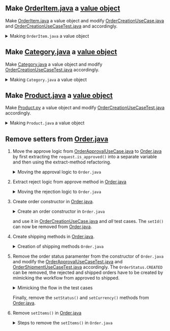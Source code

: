 ## Make [OrderItem.java](app/src/main/java/domain/OrderItem.java) a [value object](https://medium.com/swlh/value-objects-to-the-rescue-28c563ad97c6)

Make [OrderItem.java](app/src/main/java/domain/OrderItem.java) a value object and modify [OrderCreationUseCase.java](app/src/main/java/useCase/OrderCreationUseCase.java) and
[OrderCreationUseCaseTest.java](app/src/test/java/useCase/OrderCreationUseCaseTest.java) and
accordingly.

<details>
<summary>Making <code>OrderItem.java</code> a value object</summary>

```java
public class OrderItem {
    public final Product product;
    public final int quantity;
    public final BigDecimal taxedAmount;
    public final BigDecimal tax;

    public OrderItem(Product product, int quantity, BigDecimal tax, BigDecimal taxedAmount) {
        this.product = product;
        this.quantity = quantity;
        this.taxedAmount = taxedAmount;
        this.tax = tax;
    }
}
```
</details>

## Make [Category.java](app/src/main/java/domain/Category.py) a [value object](https://medium.com/swlh/value-objects-to-the-rescue-28c563ad97c6)

Make [Category.java](app/src/main/java/domain/Category.java) a value object and modify [OrderCreationUseCaseTest.java](app/src/test/java/useCase/OrderCreationUseCaseTest.java) accordingly.

<details>
<summary>Making <code>Category.java</code> a value object</summary>

```java
public class Category {
    public final String name;
    public final BigDecimal taxPercentage;

    public Category(String name, BigDecimal taxPercentage) {
        this.name = name;
        this.taxPercentage = taxPercentage;
    }
}
```
</details>

## Make [Product.java](app/src/main/java/domain/Product.java) a [value object](https://medium.com/swlh/value-objects-to-the-rescue-28c563ad97c6)

Make [Product.py](app/src/main/java/domain/Product.java) a value object and modify [OrderCreationUseCaseTest.java](app/src/test/java/useCase/OrderCreationUseCaseTest.java) accordingly.


<details>
<summary>Making <code>Product.java</code> a value object</summary>

```java
public class Product {
    public final String name;
    public final BigDecimal price;
    public final Category category;

    public Product(String name, BigDecimal price, Category category) {
        this.name = name;
        this.price = price;
        this.category = category;
    }
}
```
</details>

## Remove setters from [Order.java](app/src/main/java/domain/Order.java)

1. Move the approve logic from [OrderApprovalUseCase.java](app/src/main/java/useCase/OrderApprovalUseCase.java) 
   to [Order.java](app/src/main/java/domain/Order.py) by first extracting the `request.is_approved()` 
   into a separate variable and then using the extract-method refactoring.
   <details>
   <summary>Moving the approval logic to <code>Order.java</code></summary>

   ```java
    public void approve(final boolean orderIsApproved) {
        if (status.equals(OrderStatus.SHIPPED)) 
            throw new ShippedOrdersCannotBeChangedException();

        if (orderIsApproved && status.equals(OrderStatus.REJECTED)) 
            throw new RejectedOrderCannotBeApprovedException();

        if (!orderIsApproved && status.equals(OrderStatus.APPROVED)) 
            throw new ApprovedOrderCannotBeRejectedException();

        status = orderIsApproved ? OrderStatus.APPROVED : OrderStatus.REJECTED;
    }
   ```
   </details>

2. Extract reject logic from approve method in [Order.java](app/src/main/java/domain/Order.java)
   <details>
   <summary>Moving the rejection logic to <code>Order.java</code></summary>

   ```java
    public void reject() {
        if (status.equals(OrderStatus.SHIPPED)) 
            throw new ShippedOrdersCannotBeChangedException();

        if (status.equals(OrderStatus.APPROVED)) 
            throw new ApprovedOrderCannotBeRejectedException();

        status = OrderStatus.REJECTED;
    }

    public void approve() {
        if (status.equals(OrderStatus.SHIPPED)) 
            throw new ShippedOrdersCannotBeChangedException();

        if (status.equals(OrderStatus.REJECTED)) 
            throw new RejectedOrderCannotBeApprovedException();

        status = OrderStatus.APPROVED;
    }
   ```
   </details>

3. Create order constructor in [Order.java](app/src/main/java/domain/Order.java).
   <details>
   <summary>Create an order constructor in <code>Order.java</code></summary>

   ```java
    public Order(int id, OrderStatus status) {
        this.total = new BigDecimal("0.00");
        this.currency = "EUR";
        this.items = new ArrayList<>();
        this.tax = new BigDecimal("0.00");
        this.status = status;
        this.id = id;
    }
   ```
   </details>

   and use it in [OrderCreationUseCase.java](app/src/main/java/useCase/OrderCreationUseCase.java) and _all_ test cases. The `setId()` can now be removed from [Order.java](app/src/main/java/domain/Order.java).

4. Create shipping methods in [Order.java](app/src/main/java/domain/Order.java).
   <details>
   <summary>Creation of shipping methods <code>Order.java</code></summary>

   ```java
    public boolean canBeShipped() {
        if (status.equals(CREATED) || status.equals(REJECTED))
            throw new OrderCannotBeShippedException();

        if (status.equals(SHIPPED))
            throw new OrderCannotBeShippedTwiceException();

        return true;
    }

    public void ship() {
        status = OrderStatus.SHIPPED;
    }
   ```

   so that [OrderShipmentUseCase.java](app/src/main/java/useCase/OrderShipmentUseCase.java) becomes:
  
   ```java
    public void run(OrderShipmentRequest request) {
        final Order order = orderRepository.getById(request.getOrderId());

        if (order.canBeShipped()) {
            shipmentService.ship(order);
            order.ship();
            orderRepository.save(order);
        }
    }
   ```
   </details>

5. Remove the order status paramenter from the constructor of `Order.java` and modify the 
   [OrderApprovalUseCaseTest.java](app/src/test/java/useCase/OrderApprovalUseCaseTest.java)
   and [OrderShipmentUseCaseTest.java](app/src/test/java/useCase/OrderShipmentUseCasetest.java) accordingly. 
   The `OrderStatus.CREATED` can be removed, the rejected and shipped orders have to be 
   created by mimicking the workflow from approved to shipped.

   <details>
   <summary>Mimicking the flow in the test cases</summary>

   ```java
    Order initialOrder = new Order(1);
    initialOrder.approve();
    initialOrder.ship();
   ```
   </details>
   
   Finally, remove the `setStatus()` and `setCurrency()` methods from
   [Order.java](app/src/main/java/domain/Order.java).

7. Remove `setItems()` in [Order.java](app/src/main/java/domain/Order.java)

   <details>
   <summary>Steps to remove the <code>setItems()</code> in <code>Order.java</code></summary>


   - Create an `addOrderItem()` method in [Order.java](app/src/main/java/domain/Order.java):

    ```python
    def add_order_item(self, item: OrderItem):
      self.items.append(item)
      self.total = self.total + item.get_taxed_amount()
      self.tax= self.tax + item.get_tax()  
    ```  
    and use it in the [OrderCreationUseCase](TellDontAskKata#src/useCase/OrderCreationUseCase.py).

   - Create the following methods in [Product.py](TellDontAskKata#src/domain/Product.py):

    ```python
    def unitary_tax(self):
      return Decimal(self.price / Decimal(100) * self.category.get_tax_percentage()).quantize(Decimal('0.01'), rounding=ROUND_HALF_UP)

    def unitary_taxed_amount(self):
      return Decimal(self.price + self.unitary_tax()).quantize(Decimal('0.01'), rounding=ROUND_HALF_UP)
    ```

   - Next, in [OrderItem.py](TellDontAskKata#src/domain/OrderItem.py) modify the constructor like so:

    ```python
    def __init__(self, product: Product, quantity: int):
      self.product = product
      self.quantity = quantity
      self.taxed_amount = Decimal(self.product.unitary_taxed_amount() * Decimal(quantity).quantize(Decimal('0.01'), rounding=ROUND_HALF_UP))
      self.tax = self.product.unitary_tax() * (Decimal(quantity))
    ```
  
    The `run()` method in [OrderCreationUseCase.py](TellDontAskKata#src/useCase/OrderCreationUseCase.py) now simplifies to:
    ```python
    def run(self, request: SellItemsRequest):
      order = Order("EUR")

      for item_request in request.get_requests():
        product = self.product_catalog.get_by_name(item_request.get_product_name())

        if product is None:
          raise UnknownProductError()
        else:
          order.add_order_item(OrderItem(product, item_request.get_quantity()))
    ``` 
    The tax arguments can now be removed from the `OrderItem` constructor.

   - Finally, the `set_items()`, `set_total()`, and `set_tax()` can be removed from [Order.py](TellDontAskKata#src/domain/Order.py).
</details>

